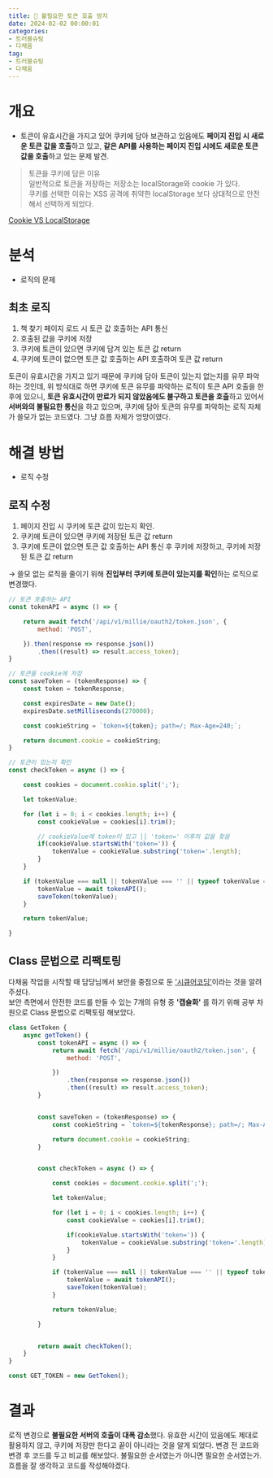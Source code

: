 ```yaml
---
title: 🍪 불필요한 토큰 호출 방지
date: 2024-02-02 00:00:01
categories:
- 트러블슈팅
- 다채움
tag:
- 트러블슈팅
- 다채움
---
```


# 개요
- 토큰이 유효시간을 가지고 있어 쿠키에 담아 보관하고 있음에도 **페이지 진입 시 새로운 토큰 값을 호출**하고 있고, **같은 API를 사용하는 페이지 진입 시에도 
  새로운 토큰 값을 호출**하고 있는 문제 발견.

> 토큰을 쿠키에 담은 이유<br/>
  일반적으로 토큰을 저장하는 저장소는 localStorage와 cookie 가 있다.<br/>
  쿠키를 선택한 이유는 XSS 공격에 취약한 localStorage 보다 상대적으로 안전해서 선택하게 되었다.  

  [Cookie VS LocalStorage](/cs%20지식/etc/2024/02/05/cookie&localstorage/)

# 분석
- 로직의 문제

## 최초 로직
1. 책 찾기 페이지 로드 시 토큰 값 호출하는 API 통신
2. 호출된 값을 쿠키에 저장
3. 쿠키에 토큰이 있으면 쿠키에 담겨 있는 토큰 값 return
4. 쿠키에 토큰이 없으면 토큰 값 호출하는 API 호출하여 토큰 값 return

토큰이 유효시간을 가지고 있기 때문에 쿠키에 담아 토큰이 있는지 없는지를 유무 파악하는 것인데, 
위 방식대로 하면 쿠키에 토큰 유무를 파악하는 로직이 토큰 API 호출을 한 후에 있으니, **토큰 유효시간이 만료가 되지 않았음에도 불구하고 토큰을 호출**하고 있어서 
**서버와의 불필요한 통신**을 하고 있으며, 쿠키에 담아 토큰의 유무를 파악하는 로직 자체가 쓸모가 없는 코드였다. 그냥 흐름 자체가 엉망이였다.

# 해결 방법
- 로직 수정

## 로직 수정
1. 페이지 진입 시 쿠키에 토큰 값이 있는지 확인.
2. 쿠키에 토큰이 있으면 쿠키에 저장된 토큰 값 return
3. 쿠키에 토큰이 없으면 토큰 값 호출하는 API 통신 후 쿠키에 저장하고, 쿠키에 저장된 토큰 값 return

→ 쓸모 없는 로직을 줄이기 위해 **진입부터 쿠키에 토큰이 있는지를 확인**하는 로직으로 변경했다.

```javascript
// 토큰 호출하는 API
const tokenAPI = async () => {

    return await fetch('/api/v1/millie/oauth2/token.json', {
        method: 'POST',

    }).then(response => response.json())
        .then((result) => result.access_token);
}

// 토큰을 cookie에 저장
const saveToken = (tokenResponse) => {
    const token = tokenResponse;

    const expiresDate = new Date();
    expiresDate.setMilliseconds(270000);

    const cookieString = `token=${token}; path=/; Max-Age=240;`;

    return document.cookie = cookieString;
}

// 토큰이 있는지 확인
const checkToken = async () => {

    const cookies = document.cookie.split(';');

    let tokenValue;

    for (let i = 0; i < cookies.length; i++) {
        const cookieValue = cookies[i].trim();

        // cookieValue에 token이 있고 || 'token=' 이후의 값을 찾음
        if(cookieValue.startsWith('token=')) {
            tokenValue = cookieValue.substring('token='.length);
        }
    }

    if (tokenValue === null || tokenValue === '' || typeof tokenValue === 'undefined') {
        tokenValue = await tokenAPI();
        saveToken(tokenValue);
    }

    return tokenValue;

}
```

## Class 문법으로 리팩토링
다채움 작업을 시작할 때 담당님께서 보안을 중점으로 둔 ['시큐어코딩'](https://www.kisa.or.kr/2060204/form?postSeq=14&page=1)이라는 것을 알려주셨다.<br/>
보안 측면에서 안전한 코드를 만들 수 있는 7개의 유형 중 **'캡슐화'** 를 하기 위해 공부 차원으로 Class 문법으로 리팩토링 해보았다.

```javascript
class GetToken {
    async getToken() {
        const tokenAPI = async () => {
            return await fetch('/api/v1/millie/oauth2/token.json', {
                method: 'POST',

            })
                .then(response => response.json())
                .then((result) => result.access_token);
        }


        const saveToken = (tokenResponse) => {
            const cookieString = `token=${tokenResponse}; path=/; Max-Age=240;`;

            return document.cookie = cookieString;
        }


        const checkToken = async () => {

            const cookies = document.cookie.split(';');

            let tokenValue;

            for (let i = 0; i < cookies.length; i++) {
                const cookieValue = cookies[i].trim();

                if(cookieValue.startsWith('token=')) {
                    tokenValue = cookieValue.substring('token='.length);
                }
            }

            if (tokenValue === null || tokenValue === '' || typeof tokenValue === 'undefined') {
                tokenValue = await tokenAPI();
                saveToken(tokenValue);
            }

            return tokenValue;

        }


        return await checkToken();
    }
}

const GET_TOKEN = new GetToken();
```

# 결과
로직 변경으로 **불필요한 서버의 호출이 대폭 감소**했다. 유효한 시간이 있음에도 제대로 활용하지 않고, 쿠키에 저장만 한다고 끝이 아니라는 것을 알게 되었다. 
변경 전 코드와 변경 후 코드를 두고 비교를 해보았다. 불필요한 순서였는가 아니면 필요한 순서였는가. 흐름을 잘 생각하고 코드를 작성해야겠다.
